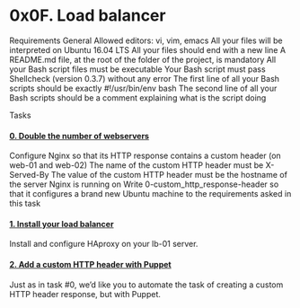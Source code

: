 # 0x0F. Load balancer


Requirements
General
Allowed editors: vi, vim, emacs
All your files will be interpreted on Ubuntu 16.04 LTS
All your files should end with a new line
A README.md file, at the root of the folder of the project, is mandatory
All your Bash script files must be executable
Your Bash script must pass Shellcheck (version 0.3.7) without any error
The first line of all your Bash scripts should be exactly #!/usr/bin/env bash
The second line of all your Bash scripts should be a comment explaining what is the script doing

Tasks

#### [0. Double the number of webservers](https://github.com/cbayonao/holberton-system_engineering-devops/blob/master/0x0F-load_balancer/0-custom_http_response-header)
Configure Nginx so that its HTTP response contains a custom header (on web-01 and web-02)
The name of the custom HTTP header must be X-Served-By
The value of the custom HTTP header must be the hostname of the server Nginx is running on
Write 0-custom_http_response-header so that it configures a brand new Ubuntu machine to the requirements asked in this task
#### [1. Install your load balancer](https://github.com/cbayonao/holberton-system_engineering-devops/blob/master/0x0F-load_balancer/1-install_load_balancer)
Install and configure HAproxy on your lb-01 server.
#### [2. Add a custom HTTP header with Puppet](https://github.com/cbayonao/holberton-system_engineering-devops/blob/master/0x0F-load_balancer/2-puppet_custom_http_response-header.pp)
Just as in task #0, we’d like you to automate the task of creating a custom HTTP header response, but with Puppet.

